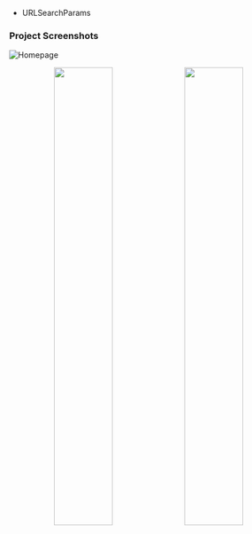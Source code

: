 
- URLSearchParams


### Project Screenshots 

![Homepage](https://github.com/user-attachments/assets/798de740-c9e1-4099-9b89-11dceb1afd77)

<div align="center">
  <img src="https://github.com/user-attachments/assets/f1646c02-026d-4581-977e-20c72e4726d0" width="46%" />
  <img src="https://github.com/user-attachments/assets/73a2c898-3e69-4b66-96ad-a8ed41040040" width="46%" />
</div>


